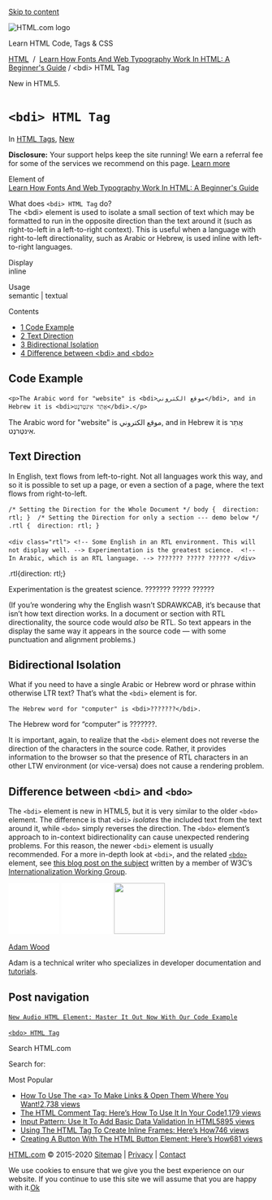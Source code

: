 <a href="#site-main" class="skip-link screen-reader-text">Skip to content</a>

<img src="../../wp-content/uploads/html-com-logo.png" alt="HTML.com logo" class="custom-logo sp-no-webp" srcset="https://html.com/wp-content/uploads/html-com-logo.png" width="250" height="53" />

[](../../index.html)

Learn HTML Code, Tags & CSS

[HTML](../../index.html)  /  [Learn How Fonts And Web Typography Work In HTML: A Beginner's Guide](../../fonts/index.html) / &lt;bdi&gt; HTML Tag

New in HTML5.

`<bdi> HTML Tag`
================

In <span class="post-meta-category">[HTML Tags](../index.html), [New](../../new/index.html)</span>

**Disclosure:** Your support helps keep the site running! We earn a referral fee for some of the services we recommend on this page. [Learn more](../../disclosure/index.html)

Element of  
[Learn How Fonts And Web Typography Work In HTML: A Beginner's Guide](../../fonts/index.html)

What does `<bdi> HTML Tag` do?  
The &lt;bdi&gt; element is used to isolate a small section of text which may be formatted to run in the opposite direction than the text around it (such as right-to-left in a left-to-right context). This is useful when a language with right-to-left directionality, such as Arabic or Hebrew, is used inline with left-to-right languages.

Display  
inline

Usage  
semantic | textual

Contents

-   [<span class="toc_number toc_depth_1">1</span> Code Example](#Code_Example)
-   [<span class="toc_number toc_depth_1">2</span> Text Direction](#Text_Direction)
-   [<span class="toc_number toc_depth_1">3</span> Bidirectional Isolation](#Bidirectional_Isolation)
-   [<span class="toc_number toc_depth_1">4</span> Difference between &lt;bdi&gt; and &lt;bdo&gt;](#Difference_between_ltbdigt_and_ltbdogt)

<span id="Code_Example">Code Example</span>
-------------------------------------------

    <p>The Arabic word for "website" is <bdi>موقع الكتروني</bdi>, and in Hebrew it is <bdi>אֲתַר אִינטֶרנֶט</bdi>.</p>

The Arabic word for "website" is موقع الكتروني, and in Hebrew it is אֲתַר אִינטֶרנֶט.

<span class="underline"></span>

<span id="Text_Direction">Text Direction</span>
-----------------------------------------------

In English, text flows from left-to-right. Not all languages work this way, and so it is possible to set up a page, or even a section of a page, where the text flows from right-to-left.

    /* Setting the Direction for the Whole Document */ body {  direction: rtl; }  /* Setting the Direction for only a section --- demo below */ .rtl {  direction: rtl; }  

    <div class="rtl"> <!-- Some English in an RTL environment. This will not display well. --> Experimentation is the greatest science.  <!-- In Arabic, which is an RTL language. --> ??????? ????? ?????? </div> 

.rtl{direction: rtl;}

Experimentation is the greatest science. ??????? ????? ??????

(If you’re wondering why the English wasn’t SDRAWKCAB, it’s because that isn’t how text direction works. In a document or section with RTL directionality, the source code would *also* be RTL. So text appears in the display the same way it appears in the source code — with some punctuation and alignment problems.)

<span id="Bidirectional_Isolation">Bidirectional Isolation</span>
-----------------------------------------------------------------

What if you need to have a single Arabic or Hebrew word or phrase within otherwise LTR text? That’s what the `<bdi>` element is for.

    The Hebrew word for "computer" is <bdi>???????</bdi>. 

The Hebrew word for “computer” is ???????.

It is important, again, to realize that the `<bdi>` element does not reverse the direction of the characters in the source code. Rather, it provides information to the browser so that the presence of RTL characters in an other LTW environment (or vice-versa) does not cause a rendering problem.

<span id="Difference_between_ltbdigt_and_ltbdogt">Difference between `<bdi>` and `<bdo>`</span>
-----------------------------------------------------------------------------------------------

The `<bdi>` element is new in HTML5, but it is very similar to the older `<bdo>` element. The difference is that `<bdi>` *isolates* the included text from the text around it, while `<bdo>` simply reverses the direction. The `<bdo>` element’s approach to in-context bidirectionality can cause unexpected rendering problems. For this reason, the newer `<bdi>` element is usually recommended. For a more in-depth look at `<bdi>`, and the related [`<bdo>`](../bdo/index.html) element, see [this blog post on the subject](http://rishida.net/blog/?p=564) written by a member of W3C’s [Internationalization Working Group](https://www.w3.org/International/).

<img src="../../wp-content/plugins/a3-lazy-load/assets/images/lazy_placeholder.gif" class="lazy lazy-hidden avatar avatar-100 photo" width="100" height="100" />

<img src="../../wp-content/plugins/a3-lazy-load/assets/images/lazy_placeholder.gif" class="lazy lazy-hidden avatar avatar-100 photo" width="100" height="100" />

<img src="https://secure.gravatar.com/avatar/3af4194cc38fbc6d4e68fbe7536347d5?s=100&amp;d=mm&amp;r=g" class="avatar avatar-100 photo" srcset="https://secure.gravatar.com/avatar/3af4194cc38fbc6d4e68fbe7536347d5?s=200&amp;d=mm&amp;r=g 2x" width="100" height="100" />

[Adam Wood](../../author/html/index.html)

<span class="fn">Adam is a technical writer who specializes in developer documentation and [tutorials](../../index.html).</span>

[<span class="saboxplugin-icon-grey saboxplugin-icon-linkedin"></span>](https://www.linkedin.com/in/adammichaelwood)

<span id="tho-end-content" style="display: block; visibility: hidden;"></span>

Post navigation
---------------

[<span class="nav-link-label"><span class="genericon genericon-previous"></span></span>`New Audio HTML Element: Master It Out Now With Our Code Example`](../audio/index.html)

[`<bdo> HTML Tag`<span class="nav-link-label"><span class="genericon genericon-next"></span></span>](../bdo/index.html)

Search HTML.com

<span class="screen-reader-text">Search for:</span>

Most Popular

-   <a href="../../attributes/a-target/index.html" class="popular_posts_bars_link">How To Use The &lt;a&gt; To Make Links &amp; Open Them Where You Want!</a><span class="popular_posts_bars_comment_count_hold"><a href="../../attributes/a-target/index.html#comments" class="popular_posts_bars_comment_count">2,738 views</a><span class="popular_posts_bars_comment_count_triangle"></span></span>
-   <a href="../comment-tag/index.html" class="popular_posts_bars_link">The HTML Comment Tag: Here’s How To Use It In Your Code</a><span class="popular_posts_bars_comment_count_hold"><a href="../comment-tag/index.html#comments" class="popular_posts_bars_comment_count">1,179 views</a><span class="popular_posts_bars_comment_count_triangle"></span></span>
-   <a href="../../attributes/input-pattern/index.html" class="popular_posts_bars_link">Input Pattern: Use It To Add Basic Data Validation In HTML5</a><span class="popular_posts_bars_comment_count_hold"><a href="../../attributes/input-pattern/index.html#comments" class="popular_posts_bars_comment_count">895 views</a><span class="popular_posts_bars_comment_count_triangle"></span></span>
-   <a href="../iframe/index.html" class="popular_posts_bars_link">Using The HTML Tag To Create Inline Frames: Here’s How</a><span class="popular_posts_bars_comment_count_hold"><a href="../iframe/index.html#comments" class="popular_posts_bars_comment_count">746 views</a><span class="popular_posts_bars_comment_count_triangle"></span></span>
-   <a href="../button/index.html" class="popular_posts_bars_link">Creating A Button With The HTML Button Element: Here’s How</a><span class="popular_posts_bars_comment_count_hold"><a href="../button/index.html#comments" class="popular_posts_bars_comment_count">681 views</a><span class="popular_posts_bars_comment_count_triangle"></span></span>

[HTML.com](../../index.html) © 2015-2020 [Sitemap](../../sitemap/index.html) | [Privacy](../../privacy/index.html) | [Contact](../../contact/index.html)

<span id="cn-notice-text" class="cn-text-container">We use cookies to ensure that we give you the best experience on our website. If you continue to use this site we will assume that you are happy with it.</span><span id="cn-notice-buttons" class="cn-buttons-container"><a href="#" id="cn-accept-cookie" class="cn-set-cookie cn-button bootstrap button">Ok</a></span><a href="javascript:void(0);" id="cn-close-notice" class="cn-close-icon"></a>
